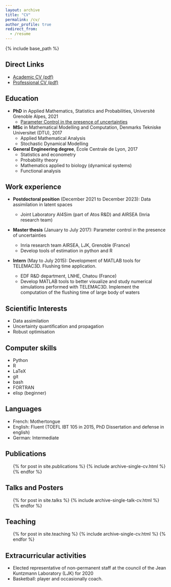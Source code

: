```yaml
---
layout: archive
title: "CV"
permalink: /cv/
author_profile: true
redirect_from:
  - /resume
---
```


{% include base_path %}

Direct Links
---

+ [Academic CV (pdf)](https://vtrappler.github.io/files/TRAPPLER_Academic_CV.pdf)
+ [Professional CV (pdf)](https://vtrappler.github.io/files/professional_resume_TRAPPLER.pdf)


Education
---
* **PhD** in Applied Mathematics, Statistics and Probabilities, Université Grenoble Alpes, 2021
  * [Parameter Control in the presence of uncertainties](https://vtrappler.github.io/files/trappler_dissertation.pdf)
* **MSc** in Mathematical Modelling and Computation, Denmarks Tekniske Universitet (DTU), 2017
  * Applied Mathematical Analysis
  * Stochastic Dynamical Modelling
* **General Engineering degree**, École Centrale de Lyon, 2017
  * Statistics and econometry
  * Probability theory
  * Mathematics applied to biology (dynamical systems)
  * Functional analysis



Work experience
---
* **Postdoctoral position** (December 2021 to December 2023): Data assimilation in latent spaces
  * Joint Laboratory AI4Sim (part of Atos R&D) and AIRSEA (Inria research team)

* **Master thesis** (January to July 2017): Parameter control in the presence of uncertainties
  * Inria research team AIRSEA, LJK, Grenoble (France)
  * Develop tools of estimation in python and R

* **Intern** (May to July 2015): Development of MATLAB tools for TELEMAC3D. Flushing time application.
  * EDF R&D department, LNHE, Chatou (France)
  * Develop MATLAB tools to better visualize and study numerical simulations performed with TELEMAC3D. Implement the computation of the flushing time of large body of waters 
  
 
Scientific Interests
---
* Data assimilation
* Uncertainty quantification and propagation
* Robust optimisation

Computer skills
---
* Python
* R
* LaTeX
* git
* bash
* FORTRAN
* elisp (beginner)


Languages
---
* French: Mothertongue
* English: Fluent (TOEFL IBT 105 in 2015, PhD Dissertation and defense in english)
* German: Intermediate


Publications
---
  <ul>{% for post in site.publications %}
    {% include archive-single-cv.html %}
  {% endfor %}</ul>
  
Talks and Posters
---
  <ul>{% for post in site.talks %}
    {% include archive-single-talk-cv.html %}
  {% endfor %}</ul>
  
Teaching
---
  <ul>{% for post in site.teaching %}
    {% include archive-single-cv.html %}
  {% endfor %}</ul>
  
Extracurricular activities
---
* Elected representative of non-permanent staff at the council of the Jean Kuntzmann Laboratory (LJK) for 2020
* Basketball: player and occasionally coach.

